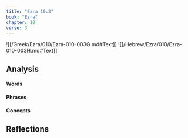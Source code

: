 ```yaml
---
title: "Ezra 10:3"
book: "Ezra"
chapter: 10
verse: 3
---
```

![[/Greek/Ezra/010/Ezra-010-003G.md#Text]]
![[/Hebrew/Ezra/010/Ezra-010-003H.md#Text]]

## Analysis

#### Words

#### Phrases

#### Concepts

## Reflections
